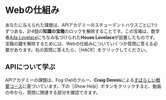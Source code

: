 # Webの仕組み

あなたに与えられた課題は、APIアカデミーのスチューデントハウスごとに1つずつある、計4個の**知識の宝箱**のロックを解除することです。この宝箱は、数学者[Ada Lovelace](https://en.wikipedia.org/wiki/Ada_Lovelace)にちなみ名づけられた**House Lovelace**が設置したものです。宝箱の鍵を解除するためには、Webの仕組みについていくつか質問に答える必要があります。右の質問に答えたら、［*HACK*］をクリックしてください。

## APIについて学ぶ

APIアカデミーの課題は、Fog Owlのクルー、**Craig Dennis**による[すばらしい概要コース](https://www.youtube.com/watch?v=GZvSYJDk-us)に基づいています。下の［*Show Help*］ボタンをクリックすると、動画の中から、質問に関連する部分を確認できます。